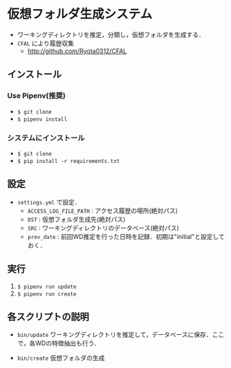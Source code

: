# 仮想フォルダ生成システム
+ ワーキングディレクトリを推定，分類し，仮想フォルダを生成する．
+ `CFAL` により履歴収集
  + http://github.com/Ryota0312/CFAL
  
## インストール
### Use Pipenv(推奨)
+ `$ git clone`
+ `$ pipenv install`

### システムにインストール
+ `$ git clone`
+ `$ pip install -r requirements.txt`

## 設定
+ `settings.yml` で設定．
  + `ACCESS_LOG_FILE_PATH` : アクセス履歴の場所(絶対パス)
  + `DST` : 仮想フォルダ生成先(絶対パス)
  + `SRC` : ワーキングディレクトリのデータベース(絶対パス)
  + `prev_date` : 前回WD推定を行った日時を記録．初期は"initial"と設定しておく．
  
## 実行
1. `$ pipenv run update`
2. `$ pipenv run create`

## 各スクリプトの説明
+ `bin/update`
  ワーキングディレクトリを推定して，データベースに保存．ここで，各WDの特徴抽出も行う．
  
+ `bin/create`
  仮想フォルダの生成
